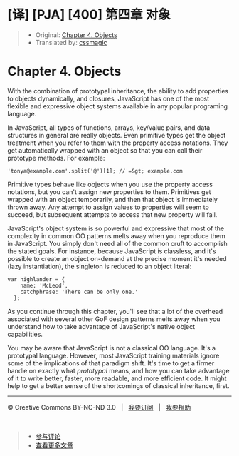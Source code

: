 # [译] [PJA] [400] 第四章 对象

> * Original: [Chapter 4. Objects](http://chimera.labs.oreilly.com/books/1234000000262/ch04.html)
> * Translated by: [cssmagic](https://github.com/cssmagic)

# Chapter 4. Objects

With the combination of prototypal inheritance, the ability to add properties to objects dynamically, and closures, JavaScript has one of the most flexible and expressive object systems available in any popular programing language.

In JavaScript, all types of functions, arrays, key/value pairs, and data structures in general are really objects. Even primitive types get the object treatment when you refer to them with the property access notations. They get automatically wrapped with an object so that you can call their prototype methods. For example:

    'tonya@example.com'.split('@')[1]; // =&gt; example.com

Primitive types behave like objects when you use the property access notations, but you can't assign new properties to them. Primitives get wrapped with an object temporarily, and then that object is immediately thrown away. Any attempt to assign values to properties will seem to succeed, but subsequent attempts to access that new property will fail.

JavaScript's object system is so powerful and expressive that most of the complexity in common OO patterns melts away when you reproduce them in JavaScript. You simply don't need all of the common cruft to accomplish the stated goals. For instance, because JavaScript is classless, and it's possible to create an object on-demand at the precise moment it's needed (lazy instantiation), the singleton is reduced to an object literal:

    var highlander = {
        name: 'McLeod',
        catchphrase: 'There can be only one.'
      };

As you continue through this chapter, you'll see that a lot of the overhead associated with several other GoF design patterns melts away when you understand how to take advantage of JavaScript's native object capabilities.

You may be aware that JavaScript is not a classical OO language. It's a prototypal language. However, most JavaScript training materials ignore some of the implications of that paradigm shift. It's time to get a firmer handle on exactly what _prototypal_ means, and how you can take advantage of it to write better, faster, more readable, and more efficient code. It might help to get a better sense of the shortcomings of classical inheritance, first.

***

&copy; Creative Commons BY-NC-ND 3.0 &nbsp; | &nbsp; [我要订阅](http://www.cssmagic.net/blog/subscribe) &nbsp; | &nbsp; [我要捐助](http://www.cssmagic.net/blog/donate)

&nbsp;
> * [参与评论](https://github.com/cssmagic/blog/issues/XXXXXXXXXX)
> * [查看更多文章](https://github.com/cssmagic/blog/issues?state=open)
